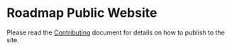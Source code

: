 # Roadmap Public Website

Please read the [Contributing](CONTRIBUTING.md) document for details on how to publish to the site.

